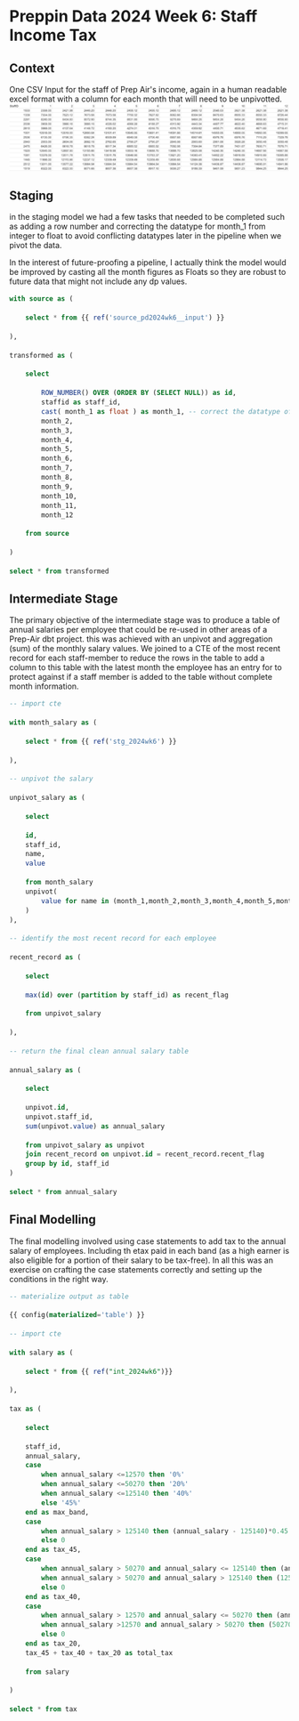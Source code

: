 # Preppin Data 2024 Week 6: Staff Income Tax

## Context

One CSV Input for the staff of Prep Air's income, again in a human readable excel format with a column for each month that will need to be unpivotted.
![Input](image.png)

## Staging

in the staging model we had a few tasks that needed to be completed such as adding a row number and correcting the datatype for month_1 from integer to float to avoid conflicting datatypes later in the pipeline when we pivot the data.

In the interest of future-proofing a pipeline, I actually think the model would be improved by casting all the month figures as Floats so they are robust to future data that might not include any dp values.

```sql
with source as (

    select * from {{ ref('source_pd2024wk6__input') }}

),

transformed as (

    select

        ROW_NUMBER() OVER (ORDER BY (SELECT NULL)) as id,
        staffid as staff_id,
        cast( month_1 as float ) as month_1, -- correct the datatype of month 1
        month_2,
        month_3,
        month_4,
        month_5,
        month_6,
        month_7,
        month_8,
        month_9,
        month_10,
        month_11,
        month_12

    from source

)

select * from transformed
```

## Intermediate Stage

The primary objective of the intermediate stage was to produce a table of annual salaries per employee that could be re-used in other areas of a Prep-Air dbt project. this was achieved with an unpivot and aggregation (sum) of the monthly salary values. We joined to a CTE of the most recent record for each staff-member to reduce the rows in the table to add a column to this table with the latest month the employee has an entry for to protect against if a staff member is added to the table without complete month information.

```sql
-- import cte

with month_salary as (

    select * from {{ ref('stg_2024wk6') }}

),

-- unpivot the salary

unpivot_salary as (

    select

    id,
    staff_id,
    name,
    value

    from month_salary
    unpivot(
        value for name in (month_1,month_2,month_3,month_4,month_5,month_6,month_7,month_8,month_9,month_10,month_11,month_12)
    )
),

-- identify the most recent record for each employee

recent_record as (

    select

    max(id) over (partition by staff_id) as recent_flag

    from unpivot_salary

),

-- return the final clean annual salary table

annual_salary as (

    select

    unpivot.id,
    unpivot.staff_id,
    sum(unpivot.value) as annual_salary

    from unpivot_salary as unpivot
    join recent_record on unpivot.id = recent_record.recent_flag
    group by id, staff_id
)

select * from annual_salary
```

## Final Modelling

The final modelling involved using case statements to add tax to the annual salary of employees. Including th etax paid in each band (as a high earner is also eligible for a portion of their salary to be tax-free). In all this was an exercise on crafting the case statements correctly and setting up the conditions in the right way.

```sql
-- materialize output as table

{{ config(materialized='table') }}

-- import cte

with salary as (

    select * from {{ ref("int_2024wk6")}}

),

tax as (

    select

    staff_id,
    annual_salary,
    case
        when annual_salary <=12570 then '0%'
        when annual_salary <=50270 then '20%'
        when annual_salary <=125140 then '40%'
        else '45%'
    end as max_band,
    case
        when annual_salary > 125140 then (annual_salary - 125140)*0.45
        else 0
    end as tax_45,
    case
        when annual_salary > 50270 and annual_salary <= 125140 then (annual_salary - 50270)*0.4
        when annual_salary > 50270 and annual_salary > 125140 then (125140-50270)*0.4
        else 0
    end as tax_40,
    case
        when annual_salary > 12570 and annual_salary <= 50270 then (annual_salary - 12570)*0.2
        when annual_salary >12570 and annual_salary > 50270 then (50270 - 12570)*0.2
        else 0
    end as tax_20,
    tax_45 + tax_40 + tax_20 as total_tax

    from salary

)

select * from tax
```
